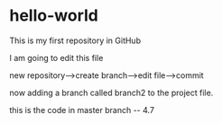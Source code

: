 # hello-world
This is my first repository in GitHub

I am going to edit this file

new repository-->create branch-->edit file-->commit

now adding a branch called branch2 to the project file.

this is the code in master branch -- 4.7
